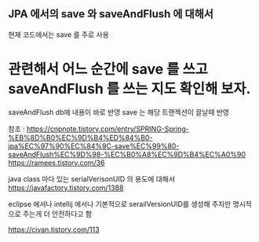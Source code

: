 ## JPA 에서의 save 와 saveAndFlush 에 대해서 

현재 코드에서는 save 를 주로 사용 
# 관련해서 어느 순간에 save 를 쓰고 saveAndFlush 를 쓰는 지도 확인해 보자. 
 saveAndFlush db에 내용이 바로 반영 
 save 는 해당 트랜젝션이 끌날때 반영 

참조 :
https://cnpnote.tistory.com/entry/SPRING-Spring-%EB%8D%B0%EC%9D%B4%ED%84%B0-jpa%EC%97%90%EC%84%9C-save%EC%99%80-saveAndFlush%EC%9D%98-%EC%B0%A8%EC%9D%B4%EC%A0%90
https://ramees.tistory.com/36




java class 마다 있는 serialVerisonUID 의 용도에 대해서 
https://javafactory.tistory.com/1388

eclipse 에서나 intellij 에서나 기본적으로 serailVersionUID를 생성해 주지만 명시적으로  주는게 더 안전하다고 함 

https://civan.tistory.com/113